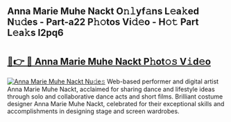 ## Anna Marie Muhe Nackt O𝚗𝚕yf𝚊ns L𝚎a𝚔ed N𝚞𝚍es - Part-a22 P𝚑𝚘tos Vi𝚍𝚎o - H𝚘𝚝 Part L𝚎a𝚔s I2pq6

# <h2><a href="http://kf6st4b.oniu.top/?m=Anna+Marie+Muhe+Nackt">🔗👉 🔴 Anna Marie Muhe Nackt P𝚑ot𝚘𝚜 V𝚒d𝚎o</a></h2>

[![Anna Marie Muhe Nackt Nu𝚍e𝚜](https://i.imgur.com/0qMVB7G.gif)](http://kf6st4b.oniu.top/?m=Anna+Marie+Muhe+Nackt)
Web-based performer and digital artist Anna Marie Muhe Nackt, acclaimed for sharing dance and lifestyle ideas through solo and collaborative dance acts and short films. Brilliant costume designer Anna Marie Muhe Nackt, celebrated for their exceptional skills and accomplishments in designing stage and screen wardrobes.  

